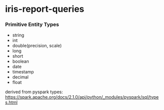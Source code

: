 # iris-report-queries

### Primitive Entity Types

* string
* int
* double(precision, scale)
* long
* short
* boolean
* date
* timestamp
* decimal
* float

derived from pyspark types: https://spark.apache.org/docs/2.1.0/api/python/_modules/pyspark/sql/types.html
